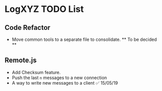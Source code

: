 # LogXYZ TODO List

## Code Refactor
* Move common tools to a separate file to consolidate. ** To be decided **

## Remote.js
* Add Checksum feature.
* Push the last `n` messages to a new connection
* A way to write new messages to a client ✅ 15/05/19

